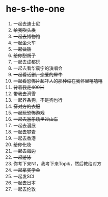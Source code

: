 # he-s-the-one

1. 一起去迪士尼  
2. ~~给我吹头发~~  
3. ~~一起去博物馆~~ 
4. ~~一起坐火车~~  
5. ~~一起做饭~~  
6. ~~给你刮胡子~~  
7. 一起去成都玩  
8. 一起去看华晨宇的演唱会  
9. ~~一起看话剧，恋爱的犀牛~~  
10. ~~一起看恐怖片超吓人的那种缩在我怀里嘻嘻嘻~~
11. ~~背着我走400米~~  
12. ~~带我去滑雪~~  
13. 一起养条狗，不是狗也行  
14. ~~穿对方的衣服~~  
15. ~~一起玩恐怖游戏~~  
16. ~~一起去游乐场坐过山车~~
17. 一起去漫展  
18. 一起去攀岩  
19. 一起去香港  
20. ~~给你化妆~~
21. ~~一起去海边~~  
22. ~~一起游泳~~
23. 你考下来N1，我考下来Topik，然后教给对方
24. ~~一起拿奖学金~~
25. 一起发SCI
26. 一起去日本
27. 一起去伦敦




